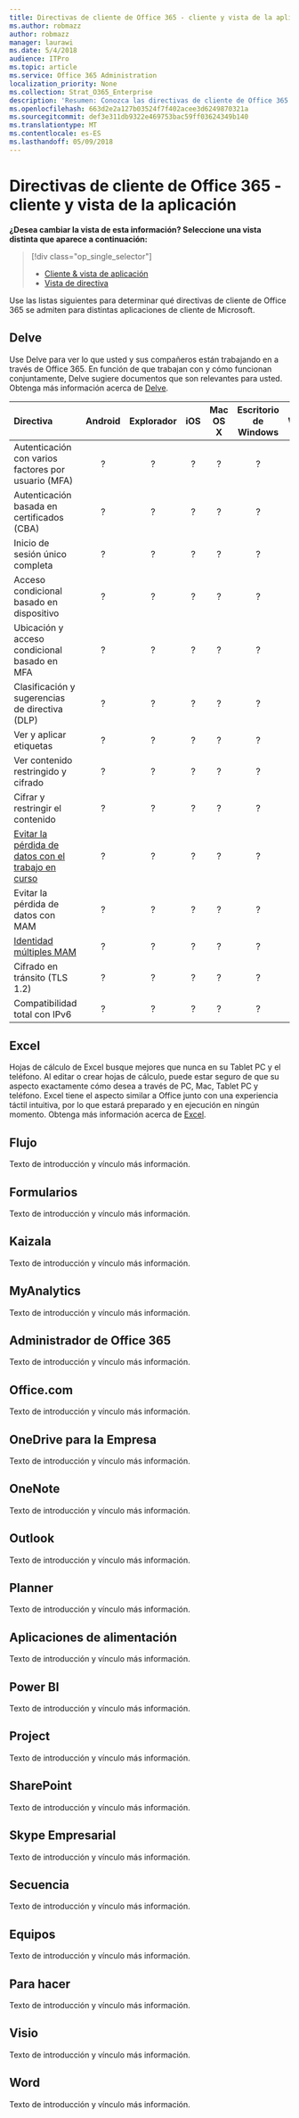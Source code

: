 ```yaml
---
title: Directivas de cliente de Office 365 - cliente y vista de la aplicación
ms.author: robmazz
author: robmazz
manager: laurawi
ms.date: 5/4/2018
audience: ITPro
ms.topic: article
ms.service: Office 365 Administration
localization_priority: None
ms.collection: Strat_O365_Enterprise
description: 'Resumen: Conozca las directivas de cliente de Office 365 que son compatibles con los exploradores, Android, iOS, Mac OS X, Windows y Windows Mobile.'
ms.openlocfilehash: 663d2e2a127b03524f7f402acee3d6249870321a
ms.sourcegitcommit: def3e311db9322e469753bac59ff03624349b140
ms.translationtype: MT
ms.contentlocale: es-ES
ms.lasthandoff: 05/09/2018
---
```

# <a name="office-365-client-policies---client-and-app-view"></a>Directivas de cliente de Office 365 - cliente y vista de la aplicación
**¿Desea cambiar la vista de esta información? Seleccione una vista distinta que aparece a continuación:**
> [!div class="op_single_selector"] 
> - [Cliente & vista de aplicación](office-365-client-policies-app-view.md)
> - [Vista de directiva](office-365-client-policies-policy-view.md)

Use las listas siguientes para determinar qué directivas de cliente de Office 365 se admiten para distintas aplicaciones de cliente de Microsoft.

## <a name="delve"></a>Delve
Use Delve para ver lo que usted y sus compañeros están trabajando en a través de Office 365. En función de que trabajan con y cómo funcionan conjuntamente, Delve sugiere documentos que son relevantes para usted. Obtenga más información acerca de [Delve](https://support.office.com/en-us/article/What-is-Office-Delve-1315665a-c6af-4409-a28d-49f8916878ca).

|**Directiva**|**Android**|**Explorador**|**iOS**|**Mac OS X**|**Escritorio de Windows**|**10 de Windows Mobile**|**Aplicaciones de Windows 10 moderno**|
|:-----|:-----:|:------:|:------:|:-----:|:-----:|:-----:|:-----:|
| Autenticación con varios factores por usuario (MFA) | ? | ? | ? | ? | ? | ? | ? |
| Autenticación basada en certificados (CBA) | ? | ? | ? | ? | ? | ? | ? |
| Inicio de sesión único completa | ? | ? | ? | ? | ? | ? | ? |
| Acceso condicional basado en dispositivo | ? | ? | ? | ? | ? | ? | ? |
| Ubicación y acceso condicional basado en MFA | ? | ? | ? | ? | ? | ? | ? |
| Clasificación y sugerencias de directiva (DLP) | ? | ? | ? | ? | ? | ? | ? |
| Ver y aplicar etiquetas | ? | ? | ? | ? | ? | ? | ? |
| Ver contenido restringido y cifrado | ? | ? | ? | ? | ? | ? | ? |
| Cifrar y restringir el contenido | ? | ? | ? | ? | ? | ? | ? |
| [Evitar la pérdida de datos con el trabajo en curso](https://docs.microsoft.com/en-us/windows/security/information-protection/windows-information-protection/protect-enterprise-data-using-wip) | ? | ? | ? | ? | ? | ? | ? |
| Evitar la pérdida de datos con MAM | ? | ? | ? | ? | ? | ? | ? |
| [Identidad múltiples MAM](https://docs.microsoft.com/en-us/enterprise-mobility-security/solutions/fasttrack-how-to-use-apps-with-multi-identity-support) | ? | ? | ? | ? | ? | ? | ? |
| Cifrado en tránsito (TLS 1.2) | ? | ? | ? | ? | ? | ? | ? |
| Compatibilidad total con IPv6 | ? | ? | ? | ? | ? | ? | ? |

## <a name="excel"></a>Excel
Hojas de cálculo de Excel busque mejores que nunca en su Tablet PC y el teléfono. Al editar o crear hojas de cálculo, puede estar seguro de que su aspecto exactamente cómo desea a través de PC, Mac, Tablet PC y teléfono. Excel tiene el aspecto similar a Office junto con una experiencia táctil intuitiva, por lo que estará preparado y en ejecución en ningún momento. Obtenga más información acerca de [Excel](https://support.office.com/en-us/excel).

## <a name="flow"></a>Flujo
Texto de introducción y vínculo más información.

## <a name="forms"></a>Formularios
Texto de introducción y vínculo más información.

## <a name="kaizala"></a>Kaizala
Texto de introducción y vínculo más información.

## <a name="myanalytics"></a>MyAnalytics
Texto de introducción y vínculo más información.

## <a name="office-365-admin"></a>Administrador de Office 365
Texto de introducción y vínculo más información.

## <a name="officecom"></a>Office.com
Texto de introducción y vínculo más información.

## <a name="onedrive-for-business"></a>OneDrive para la Empresa
Texto de introducción y vínculo más información.

## <a name="onenote"></a> OneNote 
Texto de introducción y vínculo más información.

## <a name="outlook"></a>Outlook
Texto de introducción y vínculo más información.

## <a name="planner"></a>Planner
Texto de introducción y vínculo más información.

## <a name="power-apps"></a>Aplicaciones de alimentación
Texto de introducción y vínculo más información.

## <a name="power-bi"></a>Power BI
Texto de introducción y vínculo más información.

## <a name="project"></a>Project
Texto de introducción y vínculo más información.

## <a name="sharepoint"></a>SharePoint
Texto de introducción y vínculo más información.

## <a name="skype-for-business"></a>Skype Empresarial
Texto de introducción y vínculo más información.

## <a name="stream"></a>Secuencia
Texto de introducción y vínculo más información.

## <a name="teams"></a>Equipos
Texto de introducción y vínculo más información.

## <a name="to-do"></a>Para hacer
Texto de introducción y vínculo más información.

## <a name="visio"></a>Visio
Texto de introducción y vínculo más información.

## <a name="word"></a>Word
Texto de introducción y vínculo más información.



